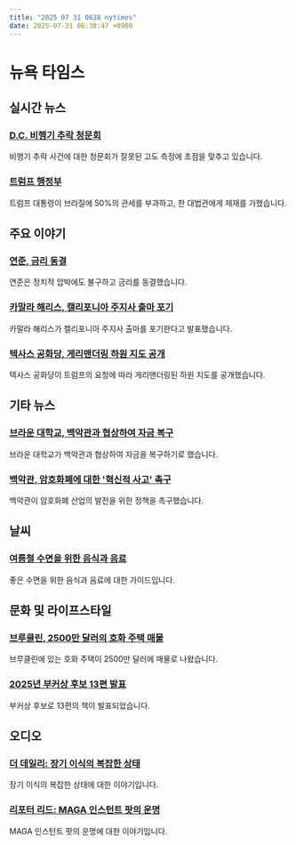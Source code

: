 ```yaml
---
title: "2025 07 31 0638 nytimes"
date: 2025-07-31 06:38:47 +0900
---
```


# 뉴욕 타임스

## 실시간 뉴스
### [D.C. 비행기 추락 청문회](https://www.nytimes.com/live/2025/07/30/us/dc-plane-crash-hearing)
비행기 추락 사건에 대한 청문회가 잘못된 고도 측정에 초점을 맞추고 있습니다.

### [트럼프 행정부](https://www.nytimes.com/live/2025/07/30/us/trump-news)
트럼프 대통령이 브라질에 50%의 관세를 부과하고, 한 대법관에게 제재를 가했습니다.

## 주요 이야기
### [연준, 금리 동결](https://www.nytimes.com/live/2025/07/30/business/federal-reserve-interest-rates)
연준은 정치적 압박에도 불구하고 금리를 동결했습니다.

### [카말라 해리스, 캘리포니아 주지사 출마 포기](https://www.nytimes.com/2025/07/30/us/politics/harris-california-governor-race.html)
카말라 해리스가 캘리포니아 주지사 출마를 포기한다고 발표했습니다.

### [텍사스 공화당, 게리맨더링 하원 지도 공개](https://www.nytimes.com/2025/07/30/us/politics/texas-republican-redistricting.html)
텍사스 공화당이 트럼프의 요청에 따라 게리맨더링된 하원 지도를 공개했습니다.

## 기타 뉴스
### [브라운 대학교, 백악관과 협상하여 자금 복구](https://www.nytimes.com/2025/07/30/us/brown-university-makes-a-deal-with-the-white-house-to-restore-funding.html)
브라운 대학교가 백악관과 협상하여 자금을 복구하기로 했습니다.

### [백악관, 암호화폐에 대한 '혁신적 사고' 촉구](https://www.nytimes.com/2025/07/30/technology/white-house-crypto.html)
백악관이 암호화폐 산업의 발전을 위한 정책을 촉구했습니다.

## 날씨
### [여름철 수면을 위한 음식과 음료](https://www.nytimes.com/2025/01/30/well/eat/food-drink-better-sleep.html)
좋은 수면을 위한 음식과 음료에 대한 가이드입니다.

## 문화 및 라이프스타일
### [브루클린, 2500만 달러의 호화 주택 매물](https://www.nytimes.com/2025/07/29/realestate/marble-gold-house-sale-brooklyn.html)
브루클린에 있는 호화 주택이 2500만 달러에 매물로 나왔습니다.

### [2025년 부커상 후보 13편 발표](https://www.nytimes.com/2025/07/29/arts/booker-prize-nominees.html)
부커상 후보로 13편의 책이 발표되었습니다.

## 오디오
### [더 데일리: 장기 이식의 복잡한 상태](https://www.nytimes.com/2025/07/30/podcasts/the-daily/organ-transplants-donors-alive.html)
장기 이식의 복잡한 상태에 대한 이야기입니다.

### [리포터 리드: MAGA 인스턴트 팟의 운명](https://www.nytimes.com/2025/07/28/us/politics/trump-maga-instant-pot.html)
MAGA 인스턴트 팟의 운명에 대한 이야기입니다.